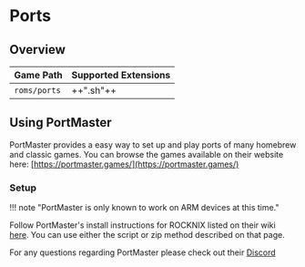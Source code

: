 # Ports

## Overview

| Game Path | Supported Extensions |
| --- | --- |
| `roms/ports` | ++".sh"++ |

## Using PortMaster

PortMaster provides a easy way to set up and play ports of many homebrew and classic games.  You can browse the games available on their website here: [https://portmaster.games/](https://portmaster.games/)

### Setup

!!! note "PortMaster is only known to work on ARM devices at this time."

Follow PortMaster's install instructions for ROCKNIX listed on their wiki [here](https://portmaster.games/installation.html). You can use either the script or zip method described on that page.  

For any questions regarding PortMaster please check out their [Discord](https://discord.gg/JxYBp9HTAY)